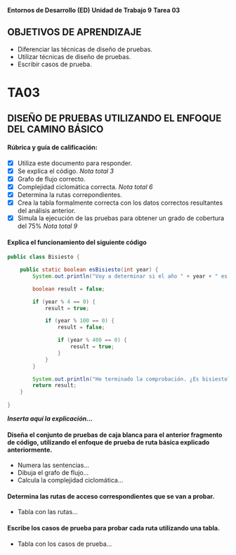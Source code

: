 **Entornos de Desarrollo (ED)**
**Unidad de Trabajo 9**
**Tarea 03**

## OBJETIVOS DE APRENDIZAJE

- Diferenciar las técnicas de diseño de pruebas.
- Utilizar técnicas de diseño de pruebas.
- Escribir casos de prueba.


# TA03

## DISEÑO DE PRUEBAS UTILIZANDO EL ENFOQUE DEL CAMINO BÁSICO

#### Rúbrica y guía de calificación:
- [x] Utiliza este documento para responder.
- [x] Se explica el código. *Nota total 3*
- [x] Grafo de flujo correcto.
- [x] Complejidad ciclomática correcta. *Nota total 6*
- [x] Determina la rutas correpondientes.
- [x] Crea la tabla formalmente correcta con los datos correctos resultantes del análisis anterior.
- [x] Simula la ejecución de las pruebas para obtener un grado de cobertura del 75% *Nota total 9*

#### Explica el funcionamiento del siguiente código

```java
public class Bisiesto {

    public static boolean esBisiesto(int year) {
        System.out.println("Voy a determinar si el año " + year + " es bisiesto.");

        boolean result = false;

        if (year % 4 == 0) {
            result = true;

            if (year % 100 == 0) {
                result = false;

                if (year % 400 == 0) {
                    result = true;
                }
            }
        }

        System.out.println("He terminado la comprobación. ¿Es bisiesto? " + result);
        return result;
    }
    
}

```
  
***Inserta aquí la explicación…***

#### Diseña el conjunto de pruebas de caja blanca para el anterior fragmento de código, utilizando el enfoque de prueba de ruta básica explicado anteriormente.
* Numera las sentencias…
* Dibuja el grafo de flujo…
* Calcula la complejidad ciclomática…
#### Determina las rutas de acceso correspondientes que se van a probar.
* Tabla con las rutas…
#### Escribe los casos de prueba para probar cada ruta utilizando una tabla.
* Tabla con los casos de prueba…


 